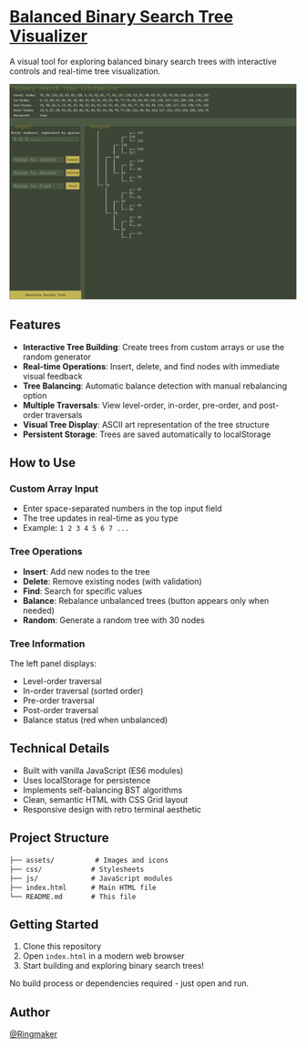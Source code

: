 # [Balanced Binary Search Tree Visualizer](https://cmringmaker.github.io/balanced-BST/)

A visual tool for exploring balanced binary search trees with interactive controls and real-time tree visualization.

![BST Visualizer Screenshot](assets/BST.png)

## Features

- **Interactive Tree Building**: Create trees from custom arrays or use the random generator
- **Real-time Operations**: Insert, delete, and find nodes with immediate visual feedback
- **Tree Balancing**: Automatic balance detection with manual rebalancing option
- **Multiple Traversals**: View level-order, in-order, pre-order, and post-order traversals
- **Visual Tree Display**: ASCII art representation of the tree structure
- **Persistent Storage**: Trees are saved automatically to localStorage

## How to Use

### Custom Array Input

- Enter space-separated numbers in the top input field
- The tree updates in real-time as you type
- Example: `1 2 3 4 5 6 7 ...`

### Tree Operations

- **Insert**: Add new nodes to the tree
- **Delete**: Remove existing nodes (with validation)
- **Find**: Search for specific values
- **Balance**: Rebalance unbalanced trees (button appears only when needed)
- **Random**: Generate a random tree with 30 nodes

### Tree Information

The left panel displays:

- Level-order traversal
- In-order traversal (sorted order)
- Pre-order traversal
- Post-order traversal
- Balance status (red when unbalanced)

## Technical Details

- Built with vanilla JavaScript (ES6 modules)
- Uses localStorage for persistence
- Implements self-balancing BST algorithms
- Clean, semantic HTML with CSS Grid layout
- Responsive design with retro terminal aesthetic

## Project Structure

```
├── assets/          # Images and icons
├── css/            # Stylesheets
├── js/             # JavaScript modules
├── index.html      # Main HTML file
└── README.md       # This file
```

## Getting Started

1. Clone this repository
2. Open `index.html` in a modern web browser
3. Start building and exploring binary search trees!

No build process or dependencies required - just open and run.

## Author

[@Ringmaker](https://github.com/cmRingmaker)
